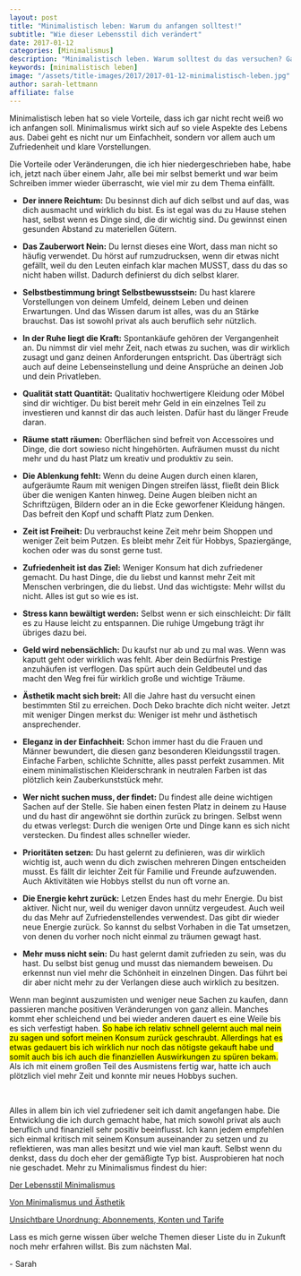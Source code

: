 ```yaml
---
layout: post
title: "Minimalistisch leben: Warum du anfangen solltest!"
subtitle: "Wie dieser Lebensstil dich verändert"
date: 2017-01-12
categories: [Minimalismus]
description: "Minimalistisch leben. Warum solltest du das versuchen? Ganz einfach: Es hat unendlich viele Vorteile, denen ich diesen Artikel gewidmet habe."
keywords: [minimalistisch leben]
image: "/assets/title-images/2017/2017-01-12-minimalistisch-leben.jpg"
author: sarah-lettmann
affiliate: false
---
```

Minimalistisch leben hat so viele Vorteile, dass ich gar nicht recht weiß wo ich anfangen soll. Minimalismus wirkt sich auf so viele Aspekte des Lebens aus. Dabei geht es nicht nur um Einfachheit, sondern vor allem auch um Zufriedenheit und klare Vorstellungen.

Die Vorteile oder Veränderungen, die ich hier niedergeschrieben habe, habe ich, jetzt nach über einem Jahr, alle bei mir selbst bemerkt und war beim Schreiben immer wieder überrascht, wie viel mir zu dem Thema einfällt.

  * **Der innere Reichtum:** Du besinnst dich auf dich selbst und auf das, was dich ausmacht und wirklich du bist. Es ist egal was du zu Hause stehen hast, selbst wenn es Dinge sind, die dir wichtig sind. Du gewinnst einen gesunden Abstand zu materiellen Gütern.

  * **Das Zauberwort Nein:** Du lernst dieses eine Wort, dass man nicht so häufig verwendet. Du hörst auf rumzudrucksen, wenn dir etwas nicht gefällt, weil du den Leuten einfach klar machen MUSST, dass du das so nicht haben willst. Dadurch definierst du dich selbst klarer.

  * **Selbstbestimmung bringt Selbstbewusstsein:** Du hast klarere Vorstellungen von deinem Umfeld, deinem Leben und deinen Erwartungen. Und das Wissen darum ist alles, was du an Stärke brauchst. Das ist sowohl privat als auch beruflich sehr nützlich.

  * **In der Ruhe liegt die Kraft:** Spontankäufe gehören der Vergangenheit an. Du nimmst dir viel mehr Zeit, nach etwas zu suchen, was dir wirklich zusagt und ganz deinen Anforderungen entspricht. Das überträgt sich auch auf deine Lebenseinstellung und deine Ansprüche an deinen Job und dein Privatleben.

  * **Qualität statt Quantität:** Qualitativ hochwertigere Kleidung oder Möbel sind dir wichtiger. Du bist bereit mehr Geld in ein einzelnes Teil zu investieren und kannst dir das auch leisten. Dafür hast du länger Freude daran.

  * **Räume statt räumen:** Oberflächen sind befreit von Accessoires und Dinge, die dort sowieso nicht hingehörten. Aufräumen musst du nicht mehr und du hast Platz um kreativ und produktiv zu sein.

  * **Die Ablenkung fehlt:** Wenn du deine Augen durch einen klaren, aufgeräumte Raum mit wenigen Dingen streifen lässt, fließt dein Blick über die wenigen Kanten hinweg. Deine Augen bleiben nicht an Schriftzügen, Bildern oder an in die Ecke geworfener Kleidung hängen. Das befreit den Kopf und schafft Platz zum Denken.

  * **Zeit ist Freiheit:** Du verbrauchst keine Zeit mehr beim Shoppen und weniger Zeit beim Putzen. Es bleibt mehr Zeit für Hobbys, Spaziergänge, kochen oder was du sonst gerne tust.

  * **Zufriedenheit ist das Ziel:** Weniger Konsum hat dich zufriedener gemacht. Du hast Dinge, die du liebst und kannst mehr Zeit mit Menschen verbringen, die du liebst. Und das wichtigste: Mehr willst du nicht. Alles ist gut so wie es ist.

  * **Stress kann bewältigt werden:** Selbst wenn er sich einschleicht: Dir fällt es zu Hause leicht zu entspannen. Die ruhige Umgebung trägt ihr übriges dazu bei.

  * **Geld wird nebensächlich:** Du kaufst nur ab und zu mal was. Wenn was kaputt geht oder wirklich was fehlt. Aber dein Bedürfnis Prestige anzuhäufen ist verflogen. Das spürt auch dein Geldbeutel und das macht den Weg frei für wirklich große und wichtige Träume.

  * **Ästhetik macht sich breit:** All die Jahre hast du versucht einen bestimmten Stil zu erreichen. Doch Deko brachte dich nicht weiter. Jetzt mit weniger Dingen merkst du: Weniger ist mehr und ästhetisch ansprechender.

  * **Eleganz in der Einfachheit:** Schon immer hast du die Frauen und Männer bewundert, die diesen ganz besonderen Kleidungsstil tragen. Einfache Farben, schlichte Schnitte, alles passt perfekt zusammen. Mit einem minimalistischen Kleiderschrank in neutralen Farben ist das plötzlich kein Zauberkunststück mehr.

  * **Wer nicht suchen muss, der findet:** Du findest alle deine wichtigen Sachen auf der Stelle. Sie haben einen festen Platz in deinem zu Hause und du hast dir angewöhnt sie dorthin zurück zu bringen. Selbst wenn du etwas verlegst: Durch die wenigen Orte und Dinge kann es sich nicht verstecken. Du findest alles schneller wieder.

  * **Prioritäten setzen:** Du hast gelernt zu definieren, was dir wirklich wichtig ist, auch wenn du dich zwischen mehreren Dingen entscheiden musst. Es fällt dir leichter Zeit für Familie und Freunde aufzuwenden. Auch Aktivitäten wie Hobbys stellst du nun oft vorne an.

  * **Die Energie kehrt zurück:** Letzen Endes hast du mehr Energie. Du bist aktiver. Nicht nur, weil du weniger davon unnütz vergeudest. Auch weil du das Mehr auf Zufriedenstellendes verwendest. Das gibt dir wieder neue Energie zurück. So kannst du selbst Vorhaben in die Tat umsetzen, von denen du vorher noch nicht einmal zu träumen gewagt hast.

  * **Mehr muss nicht sein:** Du hast gelernt damit zufrieden zu sein, was du hast. Du selbst bist genug und musst das niemandem beweisen. Du erkennst nun viel mehr die Schönheit in einzelnen Dingen. Das führt bei dir aber nicht mehr zu der Verlangen diese auch wirklich zu besitzen.

Wenn man beginnt auszumisten und weniger neue Sachen zu kaufen, dann passieren manche positiven Veränderungen von ganz allein. Manches kommt eher schleichend und bei wieder anderen dauert es eine Weile bis es sich verfestigt haben. <mark>So habe ich relativ schnell gelernt auch mal nein zu sagen und sofort meinen Konsum zurück geschraubt. Allerdings hat es etwas gedauert bis ich wirklich nur noch das nötigste gekauft habe und somit auch bis ich auch die finanziellen Auswirkungen zu spüren bekam.</mark> Als ich mit einem großen Teil des Ausmistens fertig war, hatte ich auch plötzlich viel mehr Zeit und konnte mir neues Hobbys suchen.

&nbsp;

Alles in allem bin ich viel zufriedener seit ich damit angefangen habe. Die Entwicklung die ich durch gemacht habe, hat mich sowohl privat als auch beruflich und finanziell sehr positiv beeinflusst. Ich kann jedem empfehlen sich einmal kritisch mit seinem Konsum auseinander zu setzen und zu reflektieren, was man alles besitzt und wie viel man kauft. Selbst wenn du denkst, dass du doch eher der gemäßigte Typ bist. Ausprobieren hat noch nie geschadet. Mehr zu Minimalismus findest du hier:

[Der Lebensstil Minimalismus](/blog/der-lebensstil-minimalismus/)

[Von Minimalismus und Ästhetik](/blog/minimalismus-und-aesthetik/)

[Unsichtbare Unordnung: Abonnements, Konten und Tarife](/blog/unsichtbare-unordnung-abonnements-konten-und-tarife/)

Lass es mich gerne wissen über welche Themen dieser Liste du in Zukunft noch mehr erfahren willst. Bis zum nächsten Mal.

\- Sarah

